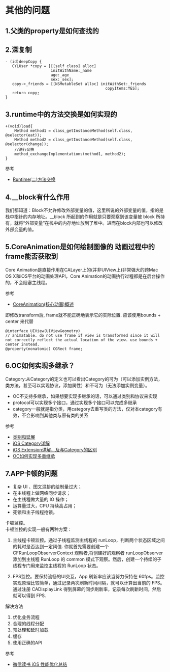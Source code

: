 # 其他的问题

## 1.父类的property是如何查找的

## 2.深复制
```
- (id)deepCopy {
   CYLUser *copy = [[[self class] alloc]
                    initWithName:_name
                    age:_age
                    sex:_sex];
   copy->_friends = [[NSMutableSet alloc] initWithSet:_friends
                                            copyItems:YES];
   return copy;
}

```

## 3.runtime中的方法交换是如何实现的
```
+(void)load{
    Method method1 = class_getInstanceMethod(self.class, @selector(eat));
    Method method2 = class_getInstanceMethod(self.class, @selector(change));
    //进行交换
    method_exchangeImplementations(method1, method2);
}
```
参考
+ [Runtime(二)方法交换](https://www.jianshu.com/p/25c62ce39ae4)


## 4.__block有什么作用
我们都知道：Block不允许修改外部变量的值，这里所说的外部变量的值，指的是栈中指针的内存地址。__block 所起到的作用就是只要观察到该变量被 block 所持有，就将“外部变量”在栈中的内存地址放到了堆中。进而在block内部也可以修改外部变量的值。

## 5.CoreAnimation是如何绘制图像的 动画过程中的frame能否获取到
Core Animation是直接作用在CALayer上的(并非UIView上)非常强大的跨Mac OS X和iOS平台的动画处理API，Core Animation的动画执行过程都是在后台操作的，不会阻塞主线程。

参考
+ [CoreAnimation(核心动画)概述](https://www.jianshu.com/p/7018e61b6ee5)

即修改transform后, frame就不能正确地表示它的实际位置. 应该使用bounds + center 来代替

```
@interface UIView(UIViewGeometry)
// animatable. do not use frame if view is transformed since it will not correctly reflect the actual location of the view. use bounds + center instead.
@property(nonatomic) CGRect frame;

```

## 6.OC如何实现多继承？
Category:从Category的定义也可以看出Category的可为（可以添加实例方法，类方法，甚至可以实现协议，添加属性）和不可为（无法添加实例变量）。

+ OC不支持多继承，如果想要实现多继承的话，可以通过类别和协议来实现
+ protocol可以实现多个接口，通过实现多个接口可以完成多继承
+ category一般就是指分类，用category去重写类的方法，仅对本category有效，不会影响到其他类与原有类的关系

参考
+ [类别和延展](https://www.jianshu.com/p/b177bc82fa4c)
+ [iOS Category详解](https://www.jianshu.com/p/c92b17a36b9e)
+ [iOS Extension详解，及与Category的区别](https://www.jianshu.com/p/b45e1dd24e32)
+ [OC如何实现多重继承](https://www.jianshu.com/p/c473b41c083d)


## 7.APP卡顿的问题

+ 复杂 UI 、图文混排的绘制量过大；
+ 在主线程上做网络同步请求；
+ 在主线程做大量的 IO 操作；
+ 运算量过大，CPU 持续高占用；
+ 死锁和主子线程抢锁。

卡顿监控。  
卡顿监控的实现一般有两种方案：
1. 主线程卡顿监控。通过子线程监测主线程的 runLoop，判断两个状态区域之间的耗时是否达到一定阈值.
你就首先需要创建一个 CFRunLoopObserverContext 观察者,将创建好的观察者 runLoopObserver 添加到主线程 RunLoop 的 common 模式下观察。然后，创建一个持续的子线程专门用来监控主线程的 RunLoop 状态。

2. FPS监控。要保持流畅的UI交互，App 刷新率应该当努力保持在 60fps。监控实现原理比较简单，通过记录两次刷新时间间隔，就可以计算出当前的 FPS。  
通过注册 CADisplayLink 得到屏幕的同步刷新率，记录每次刷新时间，然后就可以得到 FPS.

解决方法  
1. 优化业务流程
2. 合理的线程分配
3. 预处理和延时加载
4. 缓存
5. 使用正确的API

参考
+ [微信读书 iOS 性能优化总结](https://wereadteam.github.io/2016/05/03/WeRead-Performance/)
